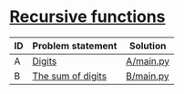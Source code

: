 # [Recursive functions](https://www.e-olymp.com/en/contests/9493)



| ID | Problem statement                                                            | Solution               |
|----|------------------------------------------------------------------------------|------------------------|
| A  | [Digits](https://www.e-olymp.com/en/contests/9493/problems/83150)            | [A/main.py](A/main.py) |
| B  | [The sum of digits](https://www.e-olymp.com/en/contests/9493/problems/83151) | [B/main.py](B/main.py) |


